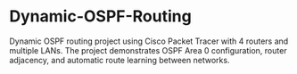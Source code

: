 # Dynamic-OSPF-Routing
Dynamic OSPF routing project using Cisco Packet Tracer with 4 routers and multiple LANs.  The project demonstrates OSPF Area 0 configuration, router adjacency, and automatic route learning between networks.
